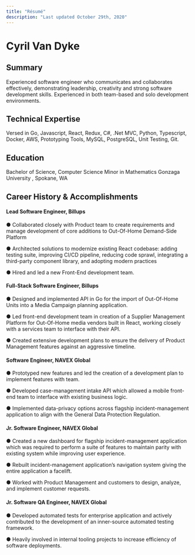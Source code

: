 ```yaml
---
title: "Résumé"
description: "Last updated October 29th, 2020"
---
```

# Cyril Van Dyke

## Summary 
Experienced software engineer who communicates and collaborates effectively, demonstrating leadership, creativity and strong software development skills. Experienced in both team-based and solo development environments.

## Technical Expertise
Versed in Go, Javascript, React, Redux, C#, .Net MVC, Python, Typescript, Docker, AWS, Prototyping Tools, MySQL, PostgreSQL, Unit Testing, Git.

## Education
Bachelor of Science, Computer Science
Minor in Mathematics
Gonzaga University , Spokane, WA

## Career History & Accomplishments
#### **Lead Software Engineer**, Billups
● Collaborated closely with Product team to create requirements and manage development of core additions to Out-Of-Home Demand-Side Platform

● Architected solutions to modernize existing React codebase: adding testing suite, improving CI/CD pipeline, reducing code sprawl, integrating a third-party component library, and adopting modern practices

● Hired and led a new Front-End development team.
#### **Full-Stack Software Engineer**, Billups
● Designed and implemented API in Go for the import of Out-Of-Home Units into a Media Campaign planning application.

● Led front-end development team in creation of a Supplier Management Platform for Out-Of-Home media vendors built in React, working closely with a services team to interface with their API.

● Created extensive development plans to ensure the delivery of Product Management features against an aggressive timeline.

#### **Software Engineer**, NAVEX Global
● Prototyped new features and led the creation of a development plan to implement features with team.

● Developed case-management intake API which allowed a mobile front-end team to interface with existing business logic.

● Implemented data-privacy options across flagship incident-management application to align with the General Data Protection Regulation.

#### **Jr. Software Engineer**, NAVEX Global
● Created a new dashboard for flagship incident-management application which was required to perform a suite of features to maintain parity with existing system while improving user experience.

● Rebuilt incident-management application’s navigation system giving the entire application a facelift.

● Worked with Product Management and customers to design, analyze, and implement customer requests.

#### **Jr. Software QA Engineer**, NAVEX Global

● Developed automated tests for enterprise application and actively contributed to the development of an inner-source automated testing framework.

● Heavily involved in internal tooling projects to increase efficiency of software deployments.
